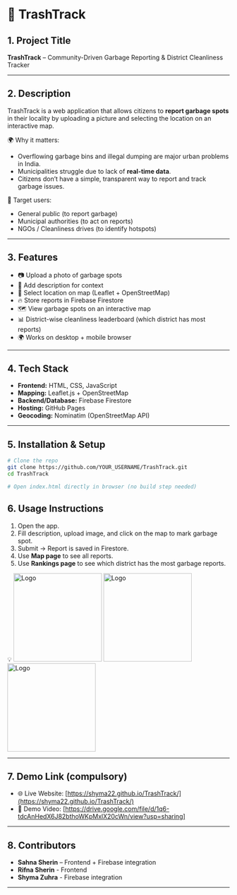 # 🚮 TrashTrack

## 1. Project Title  
**TrashTrack** – Community-Driven Garbage Reporting & District Cleanliness Tracker  

---

## 2. Description  
TrashTrack is a web application that allows citizens to **report garbage spots** in their locality by uploading a picture and selecting the location on an interactive map.  

🌍 Why it matters:  
- Overflowing garbage bins and illegal dumping are major urban problems in India.  
- Municipalities struggle due to lack of **real-time data**.  
- Citizens don’t have a simple, transparent way to report and track garbage issues.  

👥 Target users:  
- General public (to report garbage)  
- Municipal authorities (to act on reports)  
- NGOs / Cleanliness drives (to identify hotspots)  

---

## 3. Features  
- 📷 Upload a photo of garbage spots  
- 📝 Add description for context  
- 📍 Select location on map (Leaflet + OpenStreetMap)  
- 🔥 Store reports in Firebase Firestore  
- 🗺 View garbage spots on an interactive map  
- 📊 District-wise cleanliness leaderboard (which district has most reports)  
- 🌍 Works on desktop + mobile browser  

---

## 4. Tech Stack  
- **Frontend:** HTML, CSS, JavaScript  
- **Mapping:** Leaflet.js + OpenStreetMap  
- **Backend/Database:** Firebase Firestore  
- **Hosting:** GitHub Pages  
- **Geocoding:** Nominatim (OpenStreetMap API)  

---

## 5. Installation & Setup  

```bash
# Clone the repo
git clone https://github.com/YOUR_USERNAME/TrashTrack.git
cd TrashTrack

# Open index.html directly in browser (no build step needed)
````
## 6. Usage Instructions  
1. Open the app.  
2. Fill description, upload image, and click on the map to mark garbage spot.  
3. Submit → Report is saved in Firestore.  
4. Use **Map page** to see all reports.  
5. Use **Rankings page** to see which district has the most garbage reports.  

💡 <img src="1.png" alt="Logo" width="200">
    <img src="2.png" alt="Logo" width="200">
    <img src="3.png" alt="Logo" width="200">

---

## 7. Demo Link (compulsory)  
- 🌐 Live Website: [https://shyma22.github.io/TrashTrack/](https://shyma22.github.io/TrashTrack/)  
- 🎥 Demo Video: [https://drive.google.com/file/d/1q6-tdcAnHedX6J82bthoWKpMxlX20cWn/view?usp=sharing]  

---

## 8. Contributors  
- **Sahna Sherin** – Frontend + Firebase integration
- **Rifna Sherin** - Frontend
- **Shyma Zuhra** - Firebase integration  


---



